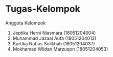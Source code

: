 # Tugas-Kelompok
Anggota Kelompok
1. Jeptika Herni Niasmara   (18051204004)
2. Muhammad Jazaal Aufa     (18051204013)
3. Kartika Nafius Solikhah  (18051204037)
4. Mokhamad Wildan Marzuqon (18051204053)
